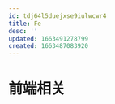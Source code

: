 ```yaml
---
id: tdj64l5duejxse9iulwcwr4
title: Fe
desc: ''
updated: 1663491278799
created: 1663487083920
---
```


# 前端相关
